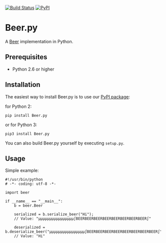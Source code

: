 [![Build Status](https://travis-ci.org/rauhkrusche/Beer.py.svg?branch=master)](https://travis-ci.org/rauhkrusche/Beer.py)
[![PyPI](https://img.shields.io/pypi/v/Beer.py.svg?maxAge=2592000)](https://pypi.python.org/pypi/Beer.py)

Beer.py
=======

A [Beer](https://github.com/rauhkrusche/Beer) implementation in Python.

## Prerequisites ##
- Python 2.6 or higher

## Installation ##
The easiest way to install Beer.py is to use our [PyPI package](https://www.nuget.org/packages/Beer.NET):

for Python 2:
```
pip install Beer.py
```
or for Python 3:
```
pip3 install Beer.py
```

You can also build Beer.py yourself by executing `setup.py`.

## Usage ##
Simple example:

```
#!/usr/bin/python
# -*- coding: utf-8 -*-

import beer

if __name__ == "__main__":
	b = beer.Beer

	serialized = b.serialize_beer("Hi");
	// Value: "µµµµµµµµµµµµµµµµ∫BEERBEERBEERBEERBEERBEERBEERBEER∫"

	deserialized = b.deserialize_beer("µµµµµµµµµµµµµµµµ∫BEERBEERBEERBEERBEERBEERBEERBEER∫");
	// Value: "Hi"
```
